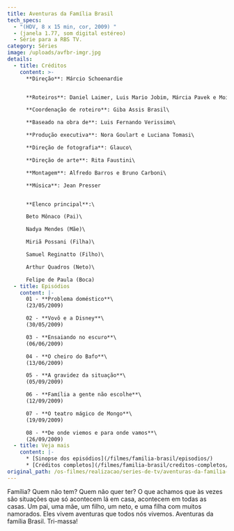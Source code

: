 ```yaml
---
title: Aventuras da Família Brasil
tech_specs:
  - "(HDV, 8 x 15 min, cor, 2009) "
  - (janela 1.77, som digital estéreo)
  - Série para a RBS TV.
category: Séries
image: /uploads/avfbr-imgr.jpg
details:
  - title: Créditos
    content: >-
      **Direção**: Márcio Schoenardie


      **Roteiros**: Daniel Laimer, Luis Mario Jobim, Márcia Pavek e Moisés Westphalen\

      **Coordenação de roteiro**: Giba Assis Brasil\

      **Baseado na obra de**: Luis Fernando Verissimo\

      **Produção executiva**: Nora Goulart e Luciana Tomasi\

      **Direção de fotografia**: Glauco\

      **Direção de arte**: Rita Faustini\

      **Montagem**: Alfredo Barros e Bruno Carboni\

      **Música**: Jean Presser


      **Elenco principal**:\

      Beto Mônaco (Pai)\

      Nadya Mendes (Mãe)\

      Miriã Possani (Filha)\

      Samuel Reginatto (Filho)\

      Arthur Quadros (Neto)\

      Felipe de Paula (Boca)
  - title: Episódios
    content: |-
      01 - **Problema doméstico**\
      (23/05/2009)

      02 - **Vovô e a Disney**\
      (30/05/2009)

      03 - **Ensaiando no escuro**\
      (06/06/2009)

      04 - **O cheiro do Bafo**\
      (13/06/2009)

      05 - **A gravidez da situação**\
      (05/09/2009)

      06 - **Família a gente não escolhe**\
      (12/09/2009)

      07 - **O teatro mágico de Mongo**\
      (19/09/2009)

      08 - **De onde viemos e para onde vamos**\
      (26/09/2009)
  - title: Veja mais
    content: |-
      * [Sinopse dos episódios](/filmes/familia-brasil/episodios/)
      * [Créditos completos](/filmes/familia-brasil/creditos-completos/)
original_path: /os-filmes/realizacao/series-de-tv/aventuras-da-familia-brasil.html
---
```

Família? Quem não tem? Quem não quer ter? O que achamos que às vezes são situações que só acontecem lá em casa, acontecem em todas as casas. Um pai, uma mãe, um filho, um neto, e uma filha com muitos namorados. Eles vivem aventuras que todos nós vivemos. Aventuras da família Brasil. Tri-massa!